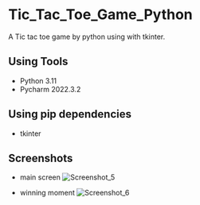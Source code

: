 # Tic_Tac_Toe_Game_Python
A Tic tac toe game by python using with tkinter.

## Using Tools
- Python 3.11
- Pycharm 2022.3.2

## Using pip dependencies
- tkinter

## Screenshots
- main screen
![Screenshot_5](https://user-images.githubusercontent.com/90706926/218709785-39901948-2c52-4e30-b22f-99bd57e63c99.png)

- winning moment
![Screenshot_6](https://user-images.githubusercontent.com/90706926/218709902-9ab0d47f-9500-4e10-bc0a-d203e2c23c9c.png)
